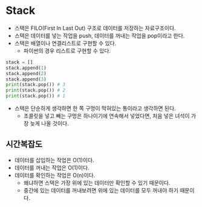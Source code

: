 # Stack
- 스택은 FILO(First In Last Out) 구조로 데이터를 저장하는 자료구조이다.
- 스택은 데이터를 넣는 작업을 push, 데이터를 꺼내는 작업을 pop이라고 한다.
- 스택은 배열이나 연결리스트로 구현할 수 있다.
  - 파이썬의 경우 리스트로 구현할 수 있다.

```python
stack = []
stack.append(1)
stack.append(2)
stack.append(3)
print(stack.pop()) # 3
print(stack.pop()) # 2
print(stack.pop()) # 1
```

- 스택은 단순하게 생각하면 한 쪽 구멍이 막혀있는 통이라고 생각하면 된다.
  - 초콜릿을 넣고 빼는 구멍은 하나이기에 연속해서 넣었다면, 처음 넣은 녀석이 가장 늦게 나올 것이다.

## 시간복잡도
- 데이터를 삽입하는 작업은 O(1)이다.
- 데이터를 꺼내는 작업은 O(1)이다.
- 데이터를 확인하는 작업은 O(n)이다.
  - 왜냐하면 스택은 가장 위에 있는 데이터만 확인할 수 있기 때문이다.
  - 중간에 있는 데이터를 꺼내보려면 위에 있는 데이터를 모두 꺼내야 하기 때문이다.

